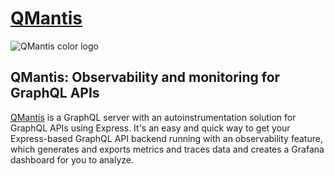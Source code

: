 # [QMantis](https://qmantis.github.io)

![QMantis color logo](https://i.ibb.co/YjZnTdj/QMantis-logo-color-small2.png)

## QMantis: Observability and monitoring for GraphQL APIs

[QMantis](https://qmantis.github.io) is a GraphQL server with an autoinstrumentation solution for GraphQL APIs using Express. It's an easy and quick way to get your Express-based GraphQL API backend running with an observability feature, which generates and exports metrics and traces data and creates a Grafana dashboard for you to analyze.
